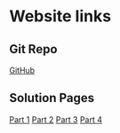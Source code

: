 # Website links

## Git Repo

<a href="git@github.com:Kyrewel/134-hw4.git">GitHub</a>

## Solution Pages

[Part 1]("https://teal-swan-42c9dd.netlify.app/nativedialogs.html")
[Part 2]("https://teal-swan-42c9dd.netlify.app/customdialogs.html")
[Part 3]("https://teal-swan-42c9dd.netlify.app/crud.html")
[Part 4]("https://teal-swan-42c9dd.netlify.app/styledcrud.html")
